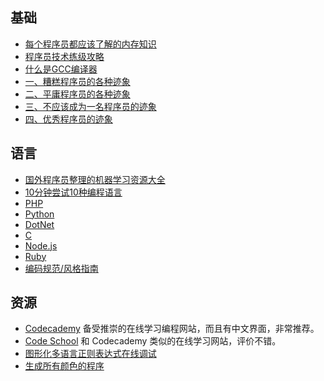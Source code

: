 ## 基础 
* [每个程序员都应该了解的内存知识](http://blog.jobbole.com/34303/)
* [程序员技术练级攻略](http://coolshell.cn/articles/4990.html)
* [什么是GCC编译器](http://www.shenmeshi.com/Computer/Computer_20090414135301.html)
* [一、糟糕程序员的各种迹象](http://blog.jobbole.com/87207/)
* [二、平庸程序员的各种迹象](http://blog.jobbole.com/75809/)
* [三、不应该成为一名程序员的迹象](http://blog.jobbole.com/87445/)
* [四、优秀程序员的迹象](http://blog.jobbole.com/86473/)

## 语言
* [国外程序员整理的机器学习资源大全](http://blog.jobbole.com/73806/)
* [10分钟尝试10种编程语言](http://www.aqee.net/try-10-programming-languages-in-10-minutes/)
* [PHP](PHP.md)
* [Python](Python.md)
* [DotNet](DotNet.md)
* [C](C.md)
* [Node.js](Node.js.md)
* [Ruby](Ruby.md)
* [编码规范/风格指南](编码规范-风格指南.md)

## 资源
* [Codecademy](http://www.codecademy.com/) 备受推崇的在线学习编程网站，而且有中文界面，非常推荐。
* [Code School](http://www.codeschool.com/) 和 Codecademy 类似的在线学习网站，评价不错。
* [图形化多语言正则表达式在线调试](https://www.debuggex.com/)
* [生成所有颜色的程序](http://codegolf.stackexchange.com/questions/22144/images-with-all-colors)
